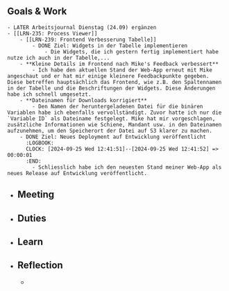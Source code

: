 ## Goals & Work
	- LATER Arbeitsjournal Dienstag (24.09) ergänzen
	- [[LRN-235: Process Viewer]]
		- [[LRN-239: Frontend Verbesserung Tabelle]]
			- DONE Ziel: Widgets in der Tabelle implementieren
				- Die Widgets, die ich gestern fertig implementiert habe nutze ich auch in der Tabelle,...
		- **Kleine Details im Frontend nach Mike's Feedback verbessert**
			- Ich habe den aktuellen Stand der Web-App erneut mit Mike angeschaut und er hat mir einige kleinere Feedbackpunkte gegeben. Diese betreffen hauptsächlich das Frontend, wie z.B. den Spaltennamen in der Tabelle und die Beschriftungen der Widgets. Diese Änderungen habe ich schnell umgesetzt.
		- **Dateinamen für Downloads korrigiert**
			- Den Namen der heruntergeladenen Datei für die binären Variablen habe ich ebenfalls vervollständigt. Zuvor hatte ich nur die `Variable ID` als Dateiname festgelegt. Mike hat mir vorgeschlagen, zusätzliche Informationen wie Schiene, Mandant usw. in den Dateinamen aufzunehmen, um den Speicherort der Datei auf S3 klarer zu machen.
		- DONE Ziel: Neues Deployment auf Entwicklung veröffentlicht
		  :LOGBOOK:
		  CLOCK: [2024-09-25 Wed 12:41:51]--[2024-09-25 Wed 12:41:52] => 00:00:01
		  :END:
			- Schliesslich habe ich den neuesten Stand meiner Web-App als neues Release auf Entwicklung veröffentlicht.
- ## Meeting
- ## Duties
- ## Learn
- ## Reflection
	-